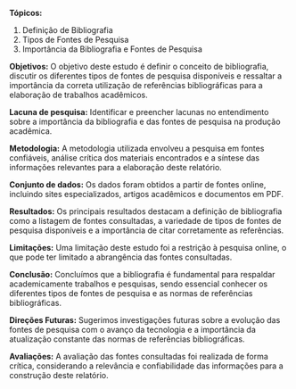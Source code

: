**Tópicos:**
1. Definição de Bibliografia
2. Tipos de Fontes de Pesquisa
3. Importância da Bibliografia e Fontes de Pesquisa

**Objetivos:**
O objetivo deste estudo é definir o conceito de bibliografia, discutir os diferentes tipos de fontes de pesquisa disponíveis e ressaltar a importância da correta utilização de referências bibliográficas para a elaboração de trabalhos acadêmicos.

**Lacuna de pesquisa:**
Identificar e preencher lacunas no entendimento sobre a importância da bibliografia e das fontes de pesquisa na produção acadêmica.

**Metodologia:**
A metodologia utilizada envolveu a pesquisa em fontes confiáveis, análise crítica dos materiais encontrados e a síntese das informações relevantes para a elaboração deste relatório.

**Conjunto de dados:**
Os dados foram obtidos a partir de fontes online, incluindo sites especializados, artigos acadêmicos e documentos em PDF.

**Resultados:**
Os principais resultados destacam a definição de bibliografia como a listagem de fontes consultadas, a variedade de tipos de fontes de pesquisa disponíveis e a importância de citar corretamente as referências.

**Limitações:**
Uma limitação deste estudo foi a restrição à pesquisa online, o que pode ter limitado a abrangência das fontes consultadas.

**Conclusão:**
Concluímos que a bibliografia é fundamental para respaldar academicamente trabalhos e pesquisas, sendo essencial conhecer os diferentes tipos de fontes de pesquisa e as normas de referências bibliográficas.

**Direções Futuras:**
Sugerimos investigações futuras sobre a evolução das fontes de pesquisa com o avanço da tecnologia e a importância da atualização constante das normas de referências bibliográficas.

**Avaliações:**
A avaliação das fontes consultadas foi realizada de forma crítica, considerando a relevância e confiabilidade das informações para a construção deste relatório.